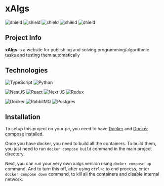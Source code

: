# xAlgs

![shield](https://img.shields.io/github/repo-size/olix3001/xalgs) ![shield](https://img.shields.io/github/v/release/olix3001/xalgs?color=red&label=Latest%20version%3A) ![shield](https://img.shields.io/github/commits-since/olix3001/xalgs/latest) ![shield](https://img.shields.io/maintenance/yes/2022) ![shield](https://img.shields.io/badge/Supported%20platforms%3A%20-Windows%20%7C%20MacOS%20%7C%20Linux%20%7C%20Ubuntu-informational)
</br>

## Project Info

**xAlgs** is a website for publishing and solving programming/algorithmic tasks and testing them automatically

## Technologies

![TypeScript](https://img.shields.io/badge/typescript-%23007ACC.svg?style=for-the-badge&logo=typescript&logoColor=white) ![Python](https://img.shields.io/badge/python-3670A0?style=for-the-badge&logo=python&logoColor=ffdd54)

![NestJS](https://img.shields.io/badge/nestjs-%23E0234E.svg?style=for-the-badge&logo=nestjs&logoColor=white) ![React](https://img.shields.io/badge/react-%2320232a.svg?style=for-the-badge&logo=react&logoColor=%2361DAFB) ![Next JS](https://img.shields.io/badge/Next-black?style=for-the-badge&logo=next.js&logoColor=white) ![Redux](https://img.shields.io/badge/redux-%23593d88.svg?style=for-the-badge&logo=redux&logoColor=white)

![Docker](https://img.shields.io/badge/docker-%230db7ed.svg?style=for-the-badge&logo=docker&logoColor=white) ![RabbitMQ](https://img.shields.io/badge/Rabbitmq-FF6600?style=for-the-badge&logo=rabbitmq&logoColor=white) ![Postgres](https://img.shields.io/badge/postgres-%23316192.svg?style=for-the-badge&logo=postgresql&logoColor=white)

## Installation

To setup this project on your pc, you need to have [Docker](https://docs.docker.com/) and [Docker compose](https://docs.docker.com/compose/) installed.

Once you have docker, you need to build all the containers. To build them, you just need to run `docker compose build` command in the main project directory.

Next, you can run your very own xalgs version using `docker compose up` command.
And to turn this off, after using `ctrl+c` to end process, enter `docker compose down` command, to kill all the containers and disable internal network.
